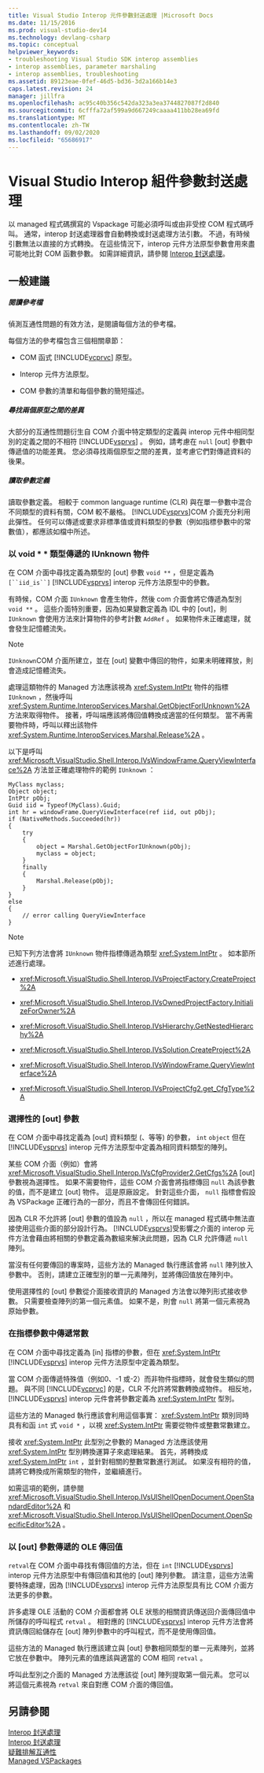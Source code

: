 ```yaml
---
title: Visual Studio Interop 元件參數封送處理 |Microsoft Docs
ms.date: 11/15/2016
ms.prod: visual-studio-dev14
ms.technology: devlang-csharp
ms.topic: conceptual
helpviewer_keywords:
- troubleshooting Visual Studio SDK interop assemblies
- interop assemblies, parameter marshaling
- interop assemblies, troubleshooting
ms.assetid: 89123eae-0fef-46d5-bd36-3d2a166b14e3
caps.latest.revision: 24
manager: jillfra
ms.openlocfilehash: ac95c40b356c542da323a3ea3744827087f2d840
ms.sourcegitcommit: 6cfffa72af599a9d667249caaaa411bb28ea69fd
ms.translationtype: MT
ms.contentlocale: zh-TW
ms.lasthandoff: 09/02/2020
ms.locfileid: "65686917"
---
```

# <a name="visual-studio-interop-assembly-parameter-marshaling"></a>Visual Studio Interop 組件參數封送處理
以 managed 程式碼撰寫的 Vspackage 可能必須呼叫或由非受控 COM 程式碼呼叫。 通常，interop 封送處理器會自動轉換或封送處理方法引數。 不過，有時候引數無法以直接的方式轉換。 在這些情況下，interop 元件方法原型參數會用來盡可能地比對 COM 函數參數。 如需詳細資訊，請參閱 [Interop 封送處理](https://msdn.microsoft.com/library/115f7a2f-d422-4605-ab36-13a8dd28142a)。  
  
## <a name="general-suggestions"></a>一般建議  
  
##### <a name="read-the-reference-documentation"></a>閱讀參考檔  
 偵測互通性問題的有效方法，是閱讀每個方法的參考檔。  
  
 每個方法的參考檔包含三個相關章節：  
  
- COM 函式 [!INCLUDE[vcprvc](../includes/vcprvc-md.md)] 原型。  
  
- Interop 元件方法原型。  
  
- COM 參數的清單和每個參數的簡短描述。  
  
##### <a name="look-for-differences-between-the-two-prototypes"></a>尋找兩個原型之間的差異  
 大部分的互通性問題衍生自 COM 介面中特定類型的定義與 interop 元件中相同型別的定義之間的不相符 [!INCLUDE[vsprvs](../includes/vsprvs-md.md)] 。 例如，請考慮在 `null` [out] 參數中傳遞值的功能差異。 您必須尋找兩個原型之間的差異，並考慮它們對傳遞資料的後果。  
  
##### <a name="read-the-parameter-definitions"></a>讀取參數定義  
 讀取參數定義。 相較于 common language runtime (CLR) 與在單一參數中混合不同類型的資料有關，COM 較不嚴格。 [!INCLUDE[vsprvs](../includes/vsprvs-md.md)]COM 介面充分利用此彈性。 任何可以傳遞或要求非標準值或資料類型的參數（例如指標參數中的常數值），都應該如檔中所述。  
  
### <a name="iunknown-objects-passed-as-type-void"></a>以 void * * 類型傳遞的 IUnknown 物件  
 在 COM 介面中尋找定義為類型的 [out] 參數 `void **` ，但是定義為 `[``iid_is``]` [!INCLUDE[vsprvs](../includes/vsprvs-md.md)] interop 元件方法原型中的參數。  
  
 有時候，COM 介面 `IUnknown` 會產生物件，然後 com 介面會將它傳遞為型別 `void **` 。 這些介面特別重要，因為如果變數定義為 IDL 中的 [out]，則 `IUnknown` 會使用方法來計算物件的參考計數 `AddRef` 。 如果物件未正確處理，就會發生記憶體流失。  
  
> [!NOTE]
> `IUnknown`COM 介面所建立，並在 [out] 變數中傳回的物件，如果未明確釋放，則會造成記憶體流失。  
  
 處理這類物件的 Managed 方法應該視為 <xref:System.IntPtr> 物件的指標 `IUnknown` ，然後呼叫 <xref:System.Runtime.InteropServices.Marshal.GetObjectForIUnknown%2A> 方法來取得物件。 接著，呼叫端應該將傳回值轉換成適當的任何類型。 當不再需要物件時，呼叫以釋出該物件 <xref:System.Runtime.InteropServices.Marshal.Release%2A> 。  
  
 以下是呼叫 <xref:Microsoft.VisualStudio.Shell.Interop.IVsWindowFrame.QueryViewInterface%2A> 方法並正確處理物件的範例 `IUnknown` ：  
  
```  
MyClass myclass;  
Object object;  
IntPtr pObj;  
Guid iid = Typeof(MyClass).Guid;  
int hr = windowFrame.QueryViewInterface(ref iid, out pObj);     
if (NativeMethods.Succeeded(hr))   
{  
    try   
    {  
        object = Marshal.GetObjectForIUnknown(pObj);  
        myclass = object;  
    }  
    finally   
    {  
        Marshal.Release(pObj);  
    }  
}  
else   
{  
    // error calling QueryViewInterface  
}  
```  
  
> [!NOTE]
> 已知下列方法會將 `IUnknown` 物件指標傳遞為類型 <xref:System.IntPtr> 。 如本節所述進行處理。  
  
- <xref:Microsoft.VisualStudio.Shell.Interop.IVsProjectFactory.CreateProject%2A>  
  
- <xref:Microsoft.VisualStudio.Shell.Interop.IVsOwnedProjectFactory.InitializeForOwner%2A>  
  
- <xref:Microsoft.VisualStudio.Shell.Interop.IVsHierarchy.GetNestedHierarchy%2A>  
  
- <xref:Microsoft.VisualStudio.Shell.Interop.IVsSolution.CreateProject%2A>  
  
- <xref:Microsoft.VisualStudio.Shell.Interop.IVsWindowFrame.QueryViewInterface%2A>  
  
- <xref:Microsoft.VisualStudio.Shell.Interop.IVsProjectCfg2.get_CfgType%2A>  
  
### <a name="optional-out-parameters"></a>選擇性的 [out] 參數  
 在 COM 介面中尋找定義為 [out] 資料類型 (、等等) 的參數， `int` `object` 但在 [!INCLUDE[vsprvs](../includes/vsprvs-md.md)] interop 元件方法原型中定義為相同資料類型的陣列。  
  
 某些 COM 介面（例如）會將 <xref:Microsoft.VisualStudio.Shell.Interop.IVsCfgProvider2.GetCfgs%2A> [out] 參數視為選擇性。 如果不需要物件，這些 COM 介面會將指標傳回 `null` 為該參數的值，而不是建立 [out] 物件。 這是原廠設定。 針對這些介面， `null` 指標會假設為 VSPackage 正確行為的一部分，而且不會傳回任何錯誤。  
  
 因為 CLR 不允許將 [out] 參數的值設為 `null` ，所以在 managed 程式碼中無法直接使用這些介面的部分設計行為。 [!INCLUDE[vsprvs](../includes/vsprvs-md.md)]受影響之介面的 interop 元件方法會藉由將相關的參數定義為數組來解決此問題，因為 CLR 允許傳遞 `null` 陣列。  
  
 當沒有任何要傳回的專案時，這些方法的 Managed 執行應該會將 `null` 陣列放入參數中。 否則，請建立正確型別的單一元素陣列，並將傳回值放在陣列中。  
  
 使用選擇性的 [out] 參數從介面接收資訊的 Managed 方法會以陣列形式接收參數。 只需要檢查陣列的第一個元素值。 如果不是，則會 `null` 將第一個元素視為原始參數。  
  
### <a name="passing-constants-in-pointer-parameters"></a>在指標參數中傳遞常數  
 在 COM 介面中尋找定義為 [in] 指標的參數，但在 <xref:System.IntPtr> [!INCLUDE[vsprvs](../includes/vsprvs-md.md)] interop 元件方法原型中定義為類型。  
  
 當 COM 介面傳遞特殊值（例如0、-1 或-2）而非物件指標時，就會發生類似的問題。 與不同 [!INCLUDE[vcprvc](../includes/vcprvc-md.md)] 的是，CLR 不允許將常數轉換成物件。 相反地， [!INCLUDE[vsprvs](../includes/vsprvs-md.md)] interop 元件會將參數定義為 <xref:System.IntPtr> 型別。  
  
 這些方法的 Managed 執行應該會利用這個事實： <xref:System.IntPtr> 類別同時具有和函 `int` 式 `void *` ，以視 <xref:System.IntPtr> 需要從物件或整數常數建立。  
  
 接收 <xref:System.IntPtr> 此型別之參數的 Managed 方法應該使用 <xref:System.IntPtr> 型別轉換運算子來處理結果。 首先，將轉換成 <xref:System.IntPtr> `int` ，並針對相關的整數常數進行測試。 如果沒有相符的值，請將它轉換成所需類型的物件，並繼續進行。  
  
 如需這項的範例，請參閱 <xref:Microsoft.VisualStudio.Shell.Interop.IVsUIShellOpenDocument.OpenStandardEditor%2A> 和 <xref:Microsoft.VisualStudio.Shell.Interop.IVsUIShellOpenDocument.OpenSpecificEditor%2A> 。  
  
### <a name="ole-return-values-passed-as-out-parameters"></a>以 [out] 參數傳遞的 OLE 傳回值  
 `retval`在 COM 介面中尋找有傳回值的方法，但在 `int` [!INCLUDE[vsprvs](../includes/vsprvs-md.md)] interop 元件方法原型中有傳回值和其他的 [out] 陣列參數。 請注意，這些方法需要特殊處理，因為 [!INCLUDE[vsprvs](../includes/vsprvs-md.md)] interop 元件方法原型具有比 COM 介面方法更多的參數。  
  
 許多處理 OLE 活動的 COM 介面都會將 OLE 狀態的相關資訊傳送回介面傳回值中所儲存的呼叫程式 `retval` 。 相對應的 [!INCLUDE[vsprvs](../includes/vsprvs-md.md)] interop 元件方法會將資訊傳回給儲存在 [out] 陣列參數中的呼叫程式，而不是使用傳回值。  
  
 這些方法的 Managed 執行應該建立與 [out] 參數相同類型的單一元素陣列，並將它放在參數中。 陣列元素的值應該與適當的 COM 相同 `retval` 。  
  
 呼叫此型別之介面的 Managed 方法應該從 [out] 陣列提取第一個元素。 您可以將這個元素視為 `retval` 來自對應 COM 介面的傳回值。  
  
## <a name="see-also"></a>另請參閱  
 [Interop 封送處理](https://msdn.microsoft.com/a95fdb76-7c0d-409e-a77e-0349b1ea1490)   
 [Interop 封送處理](https://msdn.microsoft.com/library/115f7a2f-d422-4605-ab36-13a8dd28142a)   
 [疑難排解互通性](https://msdn.microsoft.com/library/b324cc1e-b03c-4f39-aea6-6a6d5bfd0e37)   
 [Managed VSPackages](../misc/managed-vspackages.md)